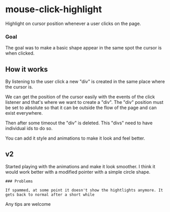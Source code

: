 # mouse-click-highlight

Highlight on cursor position whenever a user clicks on the page.

  ### Goal

  The goal was to make a basic shape appear in the same spot the cursor is when clicked.
  

## How it works

By listening to the user click a new "div" is created in the same place where the cursor is.

We can get the position of the cursor easily with the events of the click listener and that's where we want to create a "div". The "div" position must be set to absolute so that it can be outside the flow of the page and can exist everywhere.

Then after some timeout the "div" is deleted. This "divs" need to have individual ids to do so.

You can add it style and animations to make it look and feel better.


  ## v2

  Started playing with the animations and make it look smoother. I think it would work better with a modified pointer with a simple circle shape.

    ### Problems

    If spammed, at some point it doesn't show the hightlights anymore. It gets back to normal after a short while


Any tips are welcome
